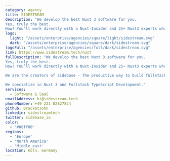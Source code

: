 ```yaml
---
category: agency
title: SIDESTREAM
description: "We develop the best Nuxt 3 software for you.
Yes, truly the best.
How? You’ll work directly with a Nuxt-Insider and 25+ Nuxt3 experts who shipped 50+ Nuxt projects."
logo:
  light: "/assets/enterprise/agencies/square/light/sidestream.svg"
  dark: "/assets/enterprise/agencies/square/dark/sidestream.svg"
logoFull: "/assets/enterprise/agencies/full/dark/sidestream.svg"
link: https://www.sidestream.tech/nuxt
fullDescription: "We develop the best Nuxt 3 software for you.
Yes, truly the best.
How? You’ll work directly with a Nuxt-Insider and 25+ Nuxt3 experts who shipped 50+ Nuxt projects.

We are the creators of sidebase - The productive way to build fullstack Nuxt 3 applications.

We specialize in Nuxt 3 and Fullstack TypeScript Development."
services:
  - Software & SaaS
emailAddress: hi@sidestream.tech
phoneNumber: +49 221 82827824
github: BracketJohn
linkedin: sidestreamtech
twitter: sidebase_io
color:
  - '#00ff00'
regions:
  - 'Europe'
  - 'North America'
  - 'Middle east'
location: Köln, Germany
---
```

